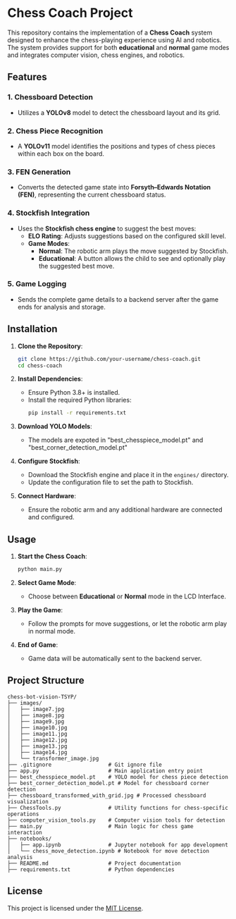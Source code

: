
# Chess Coach Project

This repository contains the implementation of a **Chess Coach** system designed to enhance the chess-playing experience using AI and robotics. The system provides support for both **educational** and **normal** game modes and integrates computer vision, chess engines, and robotics.

## Features

### 1. Chessboard Detection
- Utilizes a **YOLOv8** model to detect the chessboard layout and its grid.

### 2. Chess Piece Recognition
- A **YOLOv11** model identifies the positions and types of chess pieces within each box on the board.

### 3. FEN Generation
- Converts the detected game state into **Forsyth–Edwards Notation (FEN)**, representing the current chessboard status.

### 4. Stockfish Integration
- Uses the **Stockfish chess engine** to suggest the best moves:
  - **ELO Rating**: Adjusts suggestions based on the configured skill level.
  - **Game Modes**:
    - **Normal**: The robotic arm plays the move suggested by Stockfish.
    - **Educational**: A button allows the child to see and optionally play the suggested best move.

### 5. Game Logging
- Sends the complete game details to a backend server after the game ends for analysis and storage.

## Installation

1. **Clone the Repository**:
   ```bash
   git clone https://github.com/your-username/chess-coach.git
   cd chess-coach
   ```

2. **Install Dependencies**:
   - Ensure Python 3.8+ is installed.
   - Install the required Python libraries:
     ```bash
     pip install -r requirements.txt
     ```

3. **Download YOLO Models**:
   - The models are expoted in "best_chesspiece_model.pt" and "best_corner_detection_model.pt"

4. **Configure Stockfish**:
   - Download the Stockfish engine and place it in the `engines/` directory.
   - Update the configuration file to set the path to Stockfish.

5. **Connect Hardware**:
   - Ensure the robotic arm and any additional hardware are connected and configured.

## Usage

1. **Start the Chess Coach**:
   ```bash
   python main.py
   ```

2. **Select Game Mode**:
   - Choose between **Educational** or **Normal** mode in the LCD Interface.

3. **Play the Game**:
   - Follow the prompts for move suggestions, or let the robotic arm play in normal mode.

4. **End of Game**:
   - Game data will be automatically sent to the backend server.

## Project Structure

```
chess-bot-vision-TSYP/
├── images/
│   ├── image7.jpg
│   ├── image8.jpg
│   ├── image9.jpg
│   ├── image10.jpg
│   ├── image11.jpg
│   ├── image12.jpg
│   ├── image13.jpg
│   ├── image14.jpg
│   └── transformer_image.jpg
├── .gitignore                  # Git ignore file
├── app.py                      # Main application entry point
├── best_chesspiece_model.pt    # YOLO model for chess piece detection
├── best_corner_detection_model.pt # Model for chessboard corner detection
├── chessboard_transformed_with_grid.jpg # Processed chessboard visualization
├── ChessTools.py               # Utility functions for chess-specific operations
├── computer_vision_tools.py    # Computer vision tools for detection
├── main.py                     # Main logic for chess game interaction
├── notebooks/
│   ├── app.ipynb               # Jupyter notebook for app development
│   └── chess_move_detection.ipynb # Notebook for move detection analysis
├── README.md                   # Project documentation
├── requirements.txt            # Python dependencies
```


## License

This project is licensed under the [MIT License](LICENSE).
